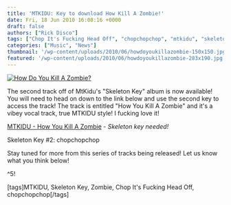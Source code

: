 ```yaml
---
title: 'MTKIDU: Key to download How Kill A Zombie!'
date: Fri, 18 Jun 2010 16:08:16 +0000
draft: false
authors: ["Rick Disco"]
tags: ["Chop It's Fucking Head Off", "chopchopchop", "mtkidu", "skeleton key", "Zombie"]
categories: ["Music", "News"]
thumbnail: '/wp-content/uploads/2010/06/howdoyoukillazombie-150x150.jpg'
featured: '/wp-content/uploads/2010/06/howdoyoukillazombie-283x190.jpg'
---
```


[![](/wp-content/uploads/2010/06/zombie-bg.gif "How Do You Kill A Zombie?")](/wp-content/uploads/2010/06/zombie-bg.gif)

The second track off of MtKidu's "Skeleton Key" album is now available! You will need to head on down to the link below and use the second key to access the track! The track is entitled "How You Kill A Zombie" and it's a vibey vocal track, true MTKIDU style! I fucking love it!

[MTKIDU - How You Kill A Zombie](http://www.teamuncool.co.za/skeletonkey/zombie.html "Chop It's Fucking Head Off!") - _Skeleton key needed!_

Skeleton Key #2: chopchopchop

Stay tuned for more from this series of tracks being released! Let us know what you think below!

^5!

\[tags\]MTKIDU, Skeleton Key, Zombie, Chop It's Fucking Head Off, chopchopchop\[/tags\]